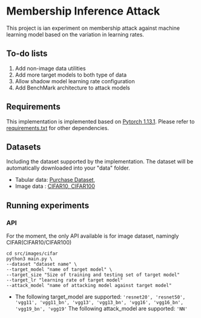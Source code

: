 # Membership Inference Attack

This project is ian experiment on membership attack against machine learning model based on the variation in learning rates.

## To-do lists
1. Add non-image data utilities
2. Add more target models to both type of data
3. Allow shadow model learning rate configuration
4. Add BenchMark architecture to attack models

## Requirements

This implementation is implemented based on [Pytorch 1.13.1](https://pytorch.org/). Please refer to [requirements.txt](requirements.txt) for other dependencies.

## Datasets

Including the dataset supported by the implementation. The dataset will be automatically downloaded into your "data" folder.

- Tabular data: [Purchase Dataset](https://www.kaggle.com/datasets/raosuny/e-commerce-purchase-dataset), 
- Image data : [CIFAR10, CIFAR100](https://www.kaggle.com/datasets/fedesoriano/cifar100)

## Running experiments
### API
For the moment, the only API available is for image dataset, namingly CIFAR(CIFAR10/CIFAR100)
```
cd src/images/cifar
python3 main.py \ 
--dataset "dataset name" \
--target_model "name of target model" \
--target_size "Size of training and testing set of target model"
--target_lr "learning rate of target model"
--attack_model "name of attacking model against target model"
```

- The following target_model are supported: 
  `'resnet20', 'resnet50',  'vgg11', 'vgg11_bn', 'vgg13', 'vgg13_bn', 'vgg16', 'vgg16_bn', 'vgg19_bn', 'vgg19'`
The following attack_model are supported: `'NN'`